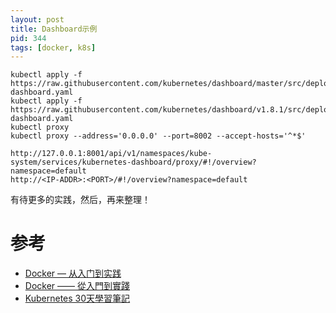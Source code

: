 ```yaml
---
layout: post
title: Dashboard示例
pid: 344
tags: [docker, k8s]
---
```


```demo
kubectl apply -f https://raw.githubusercontent.com/kubernetes/dashboard/master/src/deploy/recommended/kubernetes-dashboard.yaml
kubectl apply -f https://raw.githubusercontent.com/kubernetes/dashboard/v1.8.1/src/deploy/recommended/kubernetes-dashboard.yaml
kubectl proxy
kubectl proxy --address='0.0.0.0' --port=8002 --accept-hosts='^*$'

http://127.0.0.1:8001/api/v1/namespaces/kube-system/services/kubernetes-dashboard/proxy/#!/overview?namespace=default
http://<IP-ADDR>:<PORT>/#!/overview?namespace=default
```

有待更多的实践，然后，再来整理！


# 参考

+ [Docker — 从入门到实践](https://github.com/yeasy/docker_practice/)
+ [Docker —— 從入門到實踐](https://philipzheng.gitbooks.io/docker_practice/content/)
+ [Kubernetes 30天學習筆記](https://github.com/zxcvbnius/k8s-30-day-sharing) 